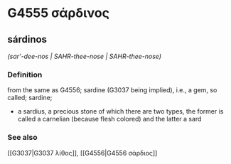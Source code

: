 # G4555 σάρδινος

## sárdinos

_(sar'-dee-nos | SAHR-thee-nose | SAHR-thee-nose)_

### Definition

from the same as G4556; sardine (G3037 being implied), i.e., a gem, so called; sardine; 

- a sardius, a precious stone of which there are two types, the former is called a carnelian (because flesh colored) and the latter a sard

### See also

[[G3037|G3037 λίθος]], [[G4556|G4556 σάρδιος]]
